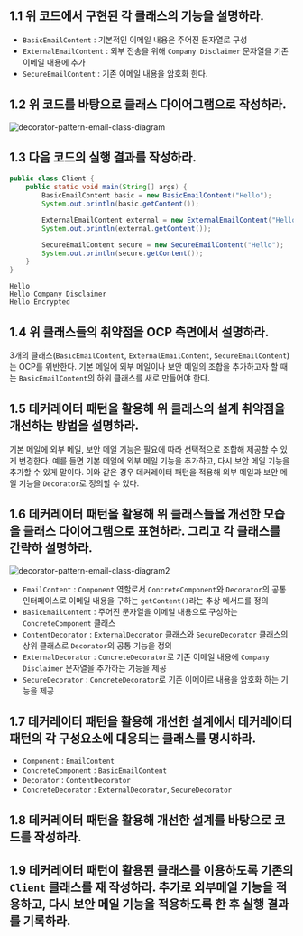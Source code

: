 ## 1.1 위 코드에서 구현된 각 클래스의 기능을 설명하라.

- `BasicEmailContent` : 기본적인 이메일 내용은 주어진 문자열로 구성
- `ExternalEmailContent` : 외부 전송을 위해 `Company Disclaimer` 문자열을 기존 이메일 내용에 추가
- `SecureEmailContent` : 기존 이메일 내용을 암호화 한다.

## 1.2 위 코드를 바탕으로 클래스 다이어그램으로 작성하라.

![decorator-pattern-email-class-diagram](http://www.plantuml.com/plantuml/png/Iyv9B2vMS4eipanspKtCp77Epoj9pIjHgEPI009TXMGetqeXkAGeCoyTBAoDgK43NQ4cL6LwQWbCYIR2b5ekhcImpQuL9Qb5UOavM2pNnYf9eaKGNoIcfBXa5WDjpCnDBS8q0OkxWbEJIujIiReAKueiDwNc9HTL5fGGS0rcpDZKwEfY3HbSQZ7TomK0)

## 1.3 다음 코드의 실행 결과를 작성하라.

```java
public class Client {
    public static void main(String[] args) {
        BasicEmailContent basic = new BasicEmailContent("Hello");
        System.out.println(basic.getContent());

        ExternalEmailContent external = new ExternalEmailContent("Hello");
        System.out.println(external.getContent());

        SecureEmailContent secure = new SecureEmailContent("Hello");
        System.out.println(secure.getContent());
    }
}
```


```
Hello
Hello Company Disclaimer
Hello Encrypted
```

## 1.4 위 클래스들의 취약점을 OCP 측면에서 설명하라.

3개의 클래스(`BasicEmailContent`, `ExternalEmailContent`, `SecureEmailContent`)는 OCP를 위반한다. 기본 메일에 외부 메일이나 보안 메일의 조합을 추가하고자 할 때는 `BasicEmailContent`의 하위 클래스를 새로 만들어야 한다.

## 1.5 데커레이터 패턴을 활용해 위 클래스의 설계 취약점을 개선하는 방법을 설명하라.

기본 메일에 외부 메일, 보안 메일 기능은 필요에 따라 선택적으로 조합해 제공할 수 있게 변경한다. 예를 들면 기본 메일에 외부 메일 기능을 추가하고, 다시 보안 메일 기능을 추가할 수 있게 말이다. 이와 같은 경우 데커레이터 패턴을 적용해
외부 메일과 보안 메일 기능을 `Decorator`로 정의할 수 있다.

## 1.6 데커레이터 패턴을 활용해 위 클래스들을 개선한 모습을 클래스 다이어그램으로 표현하라. 그리고 각 클래스를 간략하 설명하라.

![decorator-pattern-email-class-diagram2](http://www.plantuml.com/plantuml/png/hL913i8W4BppYZss6ZxGUBBj2tm1mgOXQQc1DT6eVxUHfh5iZKsK4x0pEyCEwXZ8AqsWMnK2r9soRTaxGaTm4p2iBJH8urMMGm47yjOruY54vEnLi7g1A46FvuaJ-p52bWBpTSfZhKBTUqMzdnodXSp47PfoKdeti5AllX1wfreko2g_ASRnAMCg6mPfsw7dCremU41zziZj9VV_C8TE--k9ljYQVOlTNKeU_W8cZMyEaNB3aoyWVPDWc5TlbjG7N38oyGG0)

- `EmailContent` : `Component` 역할로서 `ConcreteComponent`와 `Decorator`의 공통 인터페이스로 이메일 내용을 구하는 `getContent()`라는 추상 메서드를 정의
- `BasicEmailContent` : 주어진 문자열을 이메일 내용으로 구성하는 `ConcreteComponent` 클래스
- `ContentDecorator` : `ExternalDecorator` 클래스와 `SecureDecorator` 클래스의 상위 클래스로 `Decorator`의 공통 기능을 정의
- `ExternalDecorator` : `ConcreteDecorator`로 기존 이메일 내용에 `Company Disclaimer` 문자열을 추가하는 기능을 제공
- `SecureDecorator` : `ConcreteDecorator`로 기존 이메이르 내용을 암호화 하는 기능을 제공

## 1.7 데커레이터 패턴을 활용해 개선한 설계에서 데커레이터 패턴의 각 구성요소에 대응되는 클래스를 명시하라.

- `Component` : `EmailContent`
- `ConcreteComponent` : `BasicEmailContent`
- `Decorator` : `ContentDecorator`
- `ConcreteDecorator` : `ExternalDecorator`, `SecureDecorator`

## 1.8 데커레이터 패턴을 활용해 개선한 설계를 바탕으로 코드를 작성하라.

## 1.9 데커레이터 패턴이 활용된 클래스를 이용하도록 기존의 `Client` 클래스를 재 작성하라. 추가로 외부메일 기능을 적용하고, 다시 보안 메일 기능을 적용하도록 한 후 실행 결과를 기록하라.
